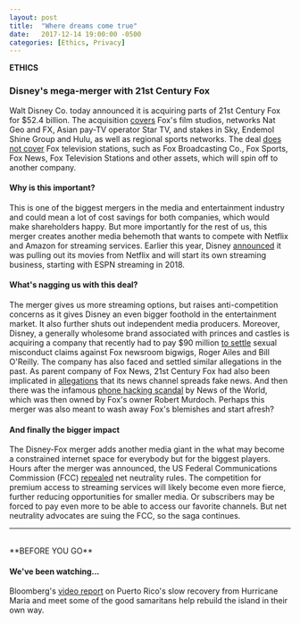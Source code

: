 ```yaml
---
layout: post
title:  "Where dreams come true"
date:   2017-12-14 19:00:00 -0500
categories: [Ethics, Privacy]
---
```


**ETHICS**

### Disney's mega-merger with 21st Century Fox

Walt Disney Co. today announced it is acquiring parts of 21st Century Fox for $52.4 billion. The acquisition [covers](https://www.cnbc.com/2017/12/14/disney-to-buy-21st-century-fox-assets.html) Fox's film studios, networks Nat Geo and FX, Asian pay-TV operator Star TV, and stakes in Sky, Endemol Shine Group and Hulu, as well as regional sports networks. The deal [does not cover](http://variety.com/2017/biz/news/disney-fox-merger-deal-52-4-billion-merger-1202631242/) Fox television stations, such as Fox Broadcasting Co., Fox Sports, Fox News, Fox Television Stations and other assets, which will spin off to another company.

#### Why is this important?

This is one of the biggest mergers in the media and entertainment industry and could mean a lot of cost savings for both companies, which would make shareholders happy. But more importantly for the rest of us, this merger creates another media behemoth that wants to compete with Netflix and Amazon for streaming services. Earlier this year, Disney [announced](https://www.cnbc.com/2017/08/08/disney-will-pull-its-movies-from-netflix-and-start-its-own-streaming-services.html) it was pulling out its movies from Netflix and will start its own streaming business, starting with ESPN streaming in 2018.

#### What's nagging us with this deal?

The merger gives us more streaming options, but raises anti-competition concerns as it gives Disney an even bigger foothold in the entertainment market. It also further shuts out independent media producers. Moreover, Disney, a generally wholesome brand associated with princes and castles is acquiring a company that recently had to pay $90 million [to settle](https://www.reuters.com/article/us-fox-settlement/21st-century-fox-in-90-million-settlement-tied-to-sexual-harassment-scandal-idUSKBN1DK2NI) sexual misconduct claims against Fox newsroom bigwigs, Roger Ailes and Bill O'Reilly. The company has also faced and settled similar allegations in the past. As parent company of Fox News, 21st Century Fox had also been implicated in [allegations](https://www.mediamatters.org/stories-and-interests/phone-hacking-scandal) that its news channel spreads fake news. And then there was the infamous [phone hacking scandal](http://www.bbc.com/news/uk-24894403) by News of the World, which was then owned by Fox's owner Robert Murdoch. Perhaps this merger was also meant to wash away Fox's blemishes and start afresh?

#### And finally the bigger impact

The Disney-Fox merger adds another media giant in the what may become a constrained internet space for everybody but for the biggest players. Hours after the merger was announced, the US Federal Communications Commission (FCC) [repealed](https://www.washingtonpost.com/news/the-switch/wp/2017/12/14/the-fcc-is-expected-to-repeal-its-net-neutrality-rules-today-in-a-sweeping-act-of-deregulation/?utm_term=.815cfc49ac1b) net neutrality rules. The competition for premium access to streaming services will likely become even more fierce, further reducing opportunities for smaller media. Or subscribers may be forced to pay even more to be able to access our favorite channels. But net neutrality advocates are suing the FCC, so the saga continues.

<hr />
<br />
**BEFORE YOU GO**

#### We've been watching...

Bloomberg's [video report](https://www.bloomberg.com/news/features/2017-12-14/how-to-rebuild-puerto-rico) on Puerto Rico's slow recovery from Hurricane Maria and meet some of the good samaritans help rebuild the island in their own way.

